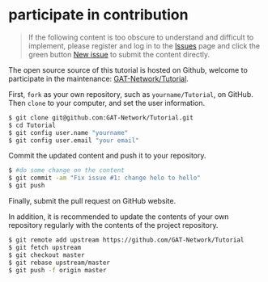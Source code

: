 # participate in contribution

> If the following content is too obscure to understand and difficult to implement, please register and log in to the [Issues](https://github.com/GAT-Network/Tutorial/issues) page and click the green button [New issue](https://github.com/GAT-Network/Tutorial/issues/new/choose) to submit the content directly.

The open source source of this tutorial is hosted on Github, welcome to participate in the maintenance: [GAT-Network/Tutorial](https://github.com/GAT-Network/Tutorial).

First, `fork` as your own repository, such as `yourname/Tutorial`, on GitHub. Then `clone` to your computer, and set the user information.

```sh
$ git clone git@github.com:GAT-Network/Tutorial.git
$ cd Tutorial
$ git config user.name "yourname"
$ git config user.email "your email"
```

Commit the updated content and push it to your repository.

```sh
$ #do some change on the content
$ git commit -am "Fix issue #1: change helo to hello"
$ git push
```

Finally, submit the pull request on GitHub website.

In addition, it is recommended to update the contents of your own repository regularly with the contents of the project repository.

```sh
$ git remote add upstream https://github.com/GAT-Network/Tutorial
$ git fetch upstream
$ git checkout master
$ git rebase upstream/master
$ git push -f origin master
```